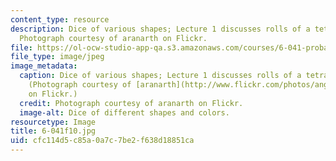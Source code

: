 ```yaml
---
content_type: resource
description: Dice of various shapes; Lecture 1 discusses rolls of a tetrahedral die.
  Photograph courtesy of aranarth on Flickr.
file: https://ol-ocw-studio-app-qa.s3.amazonaws.com/courses/6-041-probabilistic-systems-analysis-and-applied-probability-fall-2010/cfc114d5c85a0a7c7be2f638d18851ca_6-041f10.jpg
file_type: image/jpeg
image_metadata:
  caption: Dice of various shapes; Lecture 1 discusses rolls of a tetrahedral die.
    (Photograph courtesy of [aranarth](http://www.flickr.com/photos/angelaypablo/954363228)
    on Flickr.)
  credit: Photograph courtesy of aranarth on Flickr.
  image-alt: Dice of different shapes and colors.
resourcetype: Image
title: 6-041f10.jpg
uid: cfc114d5-c85a-0a7c-7be2-f638d18851ca
---
```

